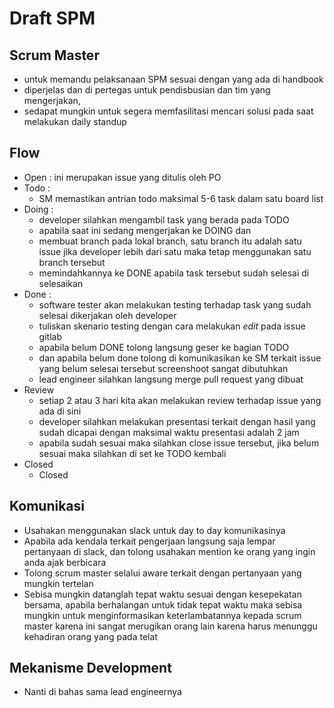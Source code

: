 # Draft SPM

## Scrum Master

- untuk memandu pelaksanaan SPM sesuai dengan yang ada di handbook
- diperjelas dan di pertegas untuk pendisbusian dan tim yang mengerjakan, 
- sedapat mungkin untuk segera memfasilitasi mencari solusi pada saat melakukan daily standup

## Flow

- Open : ini merupakan issue yang ditulis oleh PO
- Todo : 
  - SM memastikan antrian todo maksimal 5-6 task dalam satu board list
- Doing : 
  - developer silahkan mengambil task yang berada pada TODO 
  - apabila saat ini sedang mengerjakan ke DOING dan 
  - membuat branch pada lokal branch, satu branch itu adalah satu issue jika developer lebih dari satu
    maka tetap menggunakan satu branch tersebut
  - memindahkannya ke DONE apabila task tersebut sudah selesai di selesaikan
- Done : 
  - software tester akan melakukan testing terhadap task yang sudah selesai dikerjakan oleh
    developer 
  - tuliskan skenario testing dengan cara melakukan *edit* pada issue gitlab
  - apabila belum DONE tolong langsung geser ke bagian TODO
  - dan apabila belum done tolong di komunikasikan ke SM terkait issue yang belum selesai tersebut
    screenshoot sangat dibutuhkan
  - lead engineer silahkan langsung merge pull request yang dibuat    
- Review
  - setiap 2 atau 3 hari kita akan melakukan review terhadap issue yang ada di sini
  - developer silahkan melakukan presentasi terkait dengan hasil yang sudah dicapai dengan maksimal
    waktu presentasi adalah 2 jam
  - apabila sudah sesuai maka silahkan close issue tersebut, jika belum sesuai maka silahkan di set ke 
    TODO kembali
- Closed
  - Closed

## Komunikasi

- Usahakan menggunakan slack untuk day to day komunikasinya
- Apabila ada kendala terkait pengerjaan langsung saja lempar pertanyaan di slack, dan tolong usahakan
  mention ke orang yang ingin anda ajak berbicara
- Tolong scrum master selalui aware terkait dengan pertanyaan yang mungkin tertelan
- Sebisa mungkin datanglah tepat waktu sesuai dengan kesepekatan bersama, apabila berhalangan untuk 
  tidak tepat waktu maka sebisa mungkin untuk menginformasikan keterlambatannya kepada scrum master
  karena ini sangat merugikan orang lain karena harus menunggu kehadiran orang yang pada telat

## Mekanisme Development

- Nanti di bahas sama lead engineernya